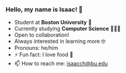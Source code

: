 ### Hello, my name is Isaac! 👋

- Student at **Boston University** 🐶
- Currently studying **Computer Science** 👨🏻‍💻
- Open to collaboration!
- Always interested in learning more 🤓
- Pronouns: he/him
- ⚡ Fun fact: I love food 🤤
- 📫 How to reach me: isaacch@bu.edu

